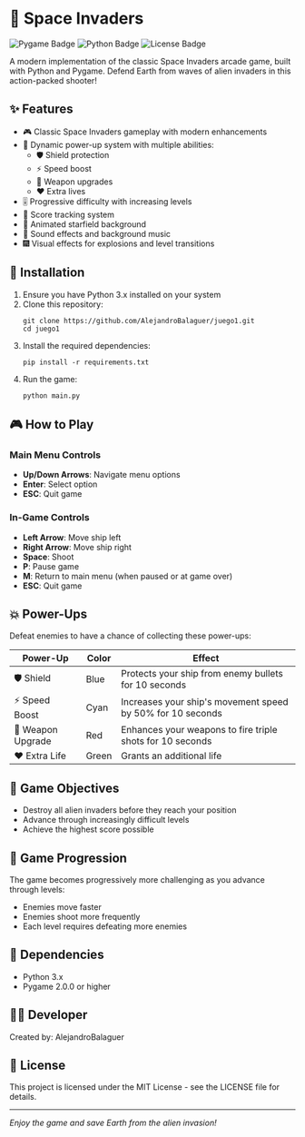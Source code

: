 # 🚀 Space Invaders

![Pygame Badge](https://img.shields.io/badge/Made%20with-Pygame-brightgreen)
![Python Badge](https://img.shields.io/badge/Python-3.x-blue)
![License Badge](https://img.shields.io/badge/License-MIT-yellow)

A modern implementation of the classic Space Invaders arcade game, built with Python and Pygame. Defend Earth from waves of alien invaders in this action-packed shooter!

## ✨ Features

- 🎮 Classic Space Invaders gameplay with modern enhancements
- 🌟 Dynamic power-up system with multiple abilities:
  - 🛡️ Shield protection
  - ⚡ Speed boost
  - 🔫 Weapon upgrades
  - ❤️ Extra lives
- 🎚️ Progressive difficulty with increasing levels
- 🎯 Score tracking system
- 🌠 Animated starfield background
- 🎵 Sound effects and background music
- 🎆 Visual effects for explosions and level transitions

## 🔧 Installation

1. Ensure you have Python 3.x installed on your system
2. Clone this repository:
   ```
   git clone https://github.com/AlejandroBalaguer/juego1.git
   cd juego1
   ```
3. Install the required dependencies:
   ```
   pip install -r requirements.txt
   ```
4. Run the game:
   ```
   python main.py
   ```

## 🎮 How to Play

### Main Menu Controls
- **Up/Down Arrows**: Navigate menu options
- **Enter**: Select option
- **ESC**: Quit game

### In-Game Controls
- **Left Arrow**: Move ship left
- **Right Arrow**: Move ship right
- **Space**: Shoot
- **P**: Pause game
- **M**: Return to main menu (when paused or at game over)
- **ESC**: Quit game

## 💥 Power-Ups

Defeat enemies to have a chance of collecting these power-ups:

| Power-Up | Color | Effect |
|----------|-------|--------|
| 🛡️ Shield | Blue | Protects your ship from enemy bullets for 10 seconds |
| ⚡ Speed Boost | Cyan | Increases your ship's movement speed by 50% for 10 seconds |
| 🔫 Weapon Upgrade | Red | Enhances your weapons to fire triple shots for 10 seconds |
| ❤️ Extra Life | Green | Grants an additional life |

## 🎯 Game Objectives

- Destroy all alien invaders before they reach your position
- Advance through increasingly difficult levels
- Achieve the highest score possible

## 🔄 Game Progression

The game becomes progressively more challenging as you advance through levels:
- Enemies move faster
- Enemies shoot more frequently
- Each level requires defeating more enemies

## 🧰 Dependencies

- Python 3.x
- Pygame 2.0.0 or higher

## 👨‍💻 Developer

Created by: AlejandroBalaguer

## 📜 License

This project is licensed under the MIT License - see the LICENSE file for details.

---

*Enjoy the game and save Earth from the alien invasion!*
